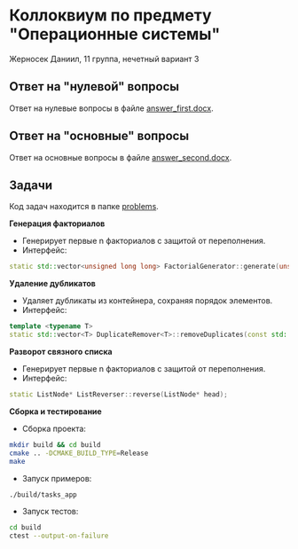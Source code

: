 # Коллоквиум по предмету "Операционные системы"
Жерносек Даниил, 11 группа, нечетный вариант 3


## Ответ на "нулевой" вопросы
Ответ на нулевые вопросы в файле [answer_first.docx](https://github.com/ddjoul/lab2-task1-gr11-zharnasek/blob/master/answer_first.docx).

## Ответ на "основные" вопросы
Ответ на основные вопросы в файле [answer_second.docx](https://github.com/ddjoul/lab2-task1-gr11-zharnasek/blob/master/answer_second.docx).

## Задачи
Код задач находится в папке [problems](https://github.com/ddjoul/Colloquium_OS/tree/master/problems).

**Генерация факториалов**
- Генерирует первые n факториалов с защитой от переполнения.
- Интерфейс:
```c++
static std::vector<unsigned long long> FactorialGenerator::generate(unsigned int n);
```

**Удаление дубликатов**
- Удаляет дубликаты из контейнера, сохраняя порядок элементов.
- Интерфейс:
```c++
template <typename T>
static std::vector<T> DuplicateRemover<T>::removeDuplicates(const std::vector<T>& input); 
```

**Разворот связного списка**
- Генерирует первые n факториалов с защитой от переполнения.
- Интерфейс:
```c++
static ListNode* ListReverser::reverse(ListNode* head);
```

**Сборка и тестирование**
- Сборка проекта:
```bash
mkdir build && cd build
cmake .. -DCMAKE_BUILD_TYPE=Release
make
```

- Запуск примеров:
```bash
./build/tasks_app
```

- Запуск тестов:
```bash
cd build
ctest --output-on-failure
```